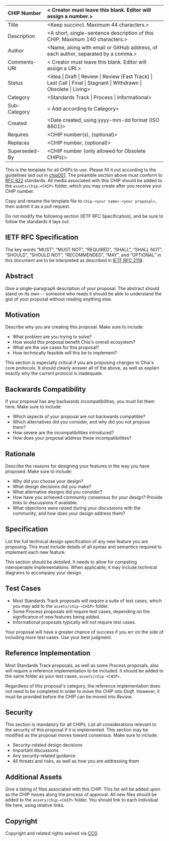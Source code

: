 CHIP Number   | < Creator must leave this blank. Editor will assign a number.>
:-------------|:----
Title         | <Keep succinct. Maximum 44 characters.>
Description   | <A short, single-sentence description of this CHIP. Maximum 140 characters.>
Author        | <Name, along with email or GitHub address, of each author, separated by a comma.>
Comments-URI  | < Creator must leave this blank. Editor will assign a URI.>
Status        | <Idea \| Draft \| Review \| Review (Fast Track) \| Last Call \| Final \| Stagnant \| Withdrawn \| Obsolete \| Living>
Category      | <Standards Track \| Process \| Informational>
Sub-Category  | < Add according to Category>
Created       | <Date created, using yyyy-mm-dd format (ISO 8601)>
Requires      | <CHIP number(s), (optional)>
Replaces      | <CHIP number, (optional)>
Superseded-By | <CHIP number (only allowed for Obsolete CHIPs)>

This is the template for all CHIPs to use. Please fill it out according to the guidelines laid out in [chip001](/CHIPs/chip-0001.md). The preamble section above must conform to [RFC 822](https://www.ietf.org/rfc/rfc822.txt) standards. All media associated with this CHIP should be added to the `assets/chip-<CHIP>` folder, which you may create after you receive your CHIP number.

Copy and rename the template file to `chip-<your name>-<your proposal>`, then submit it as a pull request.

Do not modify the following section (IETF RFC Specification), and be sure to follow the standards it lays out.

## IETF RFC Specification
The key words “MUST”, “MUST NOT”, “REQUIRED”, “SHALL”, “SHALL NOT”, “SHOULD”, “SHOULD NOT”, “RECOMMENDED”, “MAY”, and “OPTIONAL” in this document are to be interpreted as described in [IETF RFC 2119](https://www.rfc-archive.org/getrfc?rfc=2119 "Permanent link to RFC 2119").

## Abstract
Give a single-paragraph description of your proposal. The abstract should stand on its own -- someone who reads it should be able to understand the gist of your proposal without reading anything else.

## Motivation
Describe why you are creating this proposal. Make sure to include:
  * What problem are you trying to solve?
  * How would this proposal benefit Chia's overall ecosystem?
  * What are the use cases for this proposal?
  * How technically feasible will this be to implement?

This section is especially critical if you are proposing changes to Chia's core protocols. It should clearly answer all of the above, as well as explain exactly why the current protocol is inadequate.

## Backwards Compatibility
If your proposal has any backwards incompatibilities, you must list them here. Make sure to include:
  * Which aspects of your proposal are not backwards compatible?
  * Which alternatives did you consider, and why did you not propose them?
  * How severe are the incompatibilities introduced?
  * How does your proposal address these incompatibilities?

## Rationale
Describe the reasons for designing your features in the way you have proposed. Make sure to include:
  * Why did you choose your design?
  * What design decisions did you make?
  * What alternative designs did you consider?
  * How have you achieved community consensus for your design? Provide links to discussions if available.
  * What objections were raised during your discussions with the community, and how does your design address them?

## Specification
List the full technical design specification of any new feature you are proposing. This must include details of all syntax and semantics required to implement each new feature.

This section should be _detailed_. It needs to allow for competing interoperable implementations. When applicable, it may include technical diagrams to accompany your design.

## Test Cases
  * Most Standards Track proposals will require a suite of test cases, which you may add to the `assets/chip-<CHIP>` folder.
  * Some Process proposals will require test cases, depending on the significance of new features being added.
  * Informational proposals typically will not require test cases.

Your proposal will have a greater chance of success if you err on the side of including more test cases. Use your best judgment.

## Reference Implementation
Most Standards Track proposals, as well as some Process proposals, also will require a reference implementation to be included. It should be added to the same folder as your test cases, `assets/chip-<CHIP>`.

Regardless of this proposal's category, the reference implementation does not need to be completed in order to move the CHIP into _Draft_. However, it must be provided before the CHIP can be moved into _Review_.

## Security
This section is mandatory for all CHIPs. List all considerations relevant to the security of this proposal if it is implemented. This section may be modified as the proposal moves toward consensus. Make sure to include:
  * Security-related design decisions
  * Important discussions
  * Any security-related guidance
  * All threats and risks, as well as how you are addressing them

## Additional Assets
Give a listing of files associated with this CHIP. This list will be added upon as the CHIP moves along the process of approval. All new files should be added to the `assets/chip-<CHIP>` folder. You should link to each individual file here, using relative links.

## Copyright
Copyright and related rights waived via [CC0](https://creativecommons.org/publicdomain/zero/1.0/).




